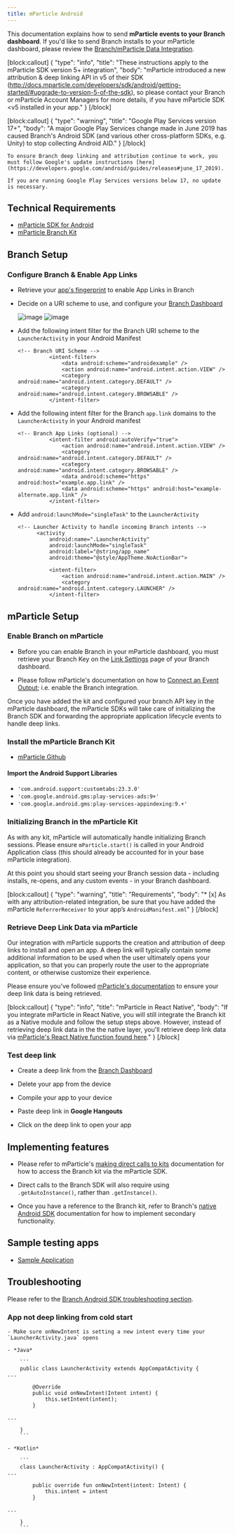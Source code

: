 ```yaml
---
title: mParticle Android
---
```

This documentation explains how to send **mParticle events to your Branch dashboard**. If you'd like to send Branch installs to your mParticle dashboard, please review the [Branch/mParticle Data Integration](/integrations/mparticle).

[block:callout]
{
  "type": "info",
  "title": "These instructions apply to the mParticle SDK version 5+ integration",
  "body": "mParticle introduced a new attribution & deep linking API in v5 of their SDK (http://docs.mparticle.com/developers/sdk/android/getting-started/#upgrade-to-version-5-of-the-sdk), so please contact your Branch or mParticle Account Managers for more details, if you have mParticle SDK <v5 installed in your app."
}
[/block]

[block:callout]
{
  "type": "warning",
  "title": "Google Play Services version 17+",
  "body": "A major Google Play Services change made in June 2019 has caused Branch's Android SDK (and various other cross-platform SDKs, e.g. Unity) to stop collecting Android AID."
}
[/block]

    To ensure Branch deep linking and attribution continue to work, you must follow Google's update instructions [here](https://developers.google.com/android/guides/releases#june_17_2019).

    If you are running Google Play Services versions below 17, no update is necessary.

## Technical Requirements

- [mParticle SDK for Android](https://docs.mparticle.com/developers/sdk/android/getting-started/)
- [mParticle Branch Kit](https://github.com/mparticle-integrations/mparticle-android-integration-branchmetrics)

## Branch Setup

### Configure Branch & Enable App Links

- Retrieve your [app's fingerprint](/deep-linking/android-app-links/#generate-signing-certificate-fingerprint) to enable App Links in Branch

- Decide on a URI scheme to use, and configure your [Branch Dashboard](https://dashboard.branch.io/settings/link)

    ![image](/_assets/img/pages/dashboard/android.png)
    ![image](/_assets/img/pages/dashboard/link-domain.png)

- Add the following intent filter for the Branch URI scheme to the `LauncherActivity` in your Android Manifest
  ```
  <!-- Branch URI Scheme -->
            <intent-filter>
                <data android:scheme="androidexample" />
                <action android:name="android.intent.action.VIEW" />
                <category android:name="android.intent.category.DEFAULT" />
                <category android:name="android.intent.category.BROWSABLE" />
            </intent-filter>
  ```

- Add the following intent filter for the Branch `app.link` domains to the `LauncherActivity` in your Android manifest
  ```
  <!-- Branch App Links (optional) -->
            <intent-filter android:autoVerify="true">
                <action android:name="android.intent.action.VIEW" />
                <category android:name="android.intent.category.DEFAULT" />
                <category android:name="android.intent.category.BROWSABLE" />
                <data android:scheme="https" android:host="example.app.link" />
                <data android:scheme="https" android:host="example-alternate.app.link" />
            </intent-filter>
  ```

- Add `android:launchMode="singleTask"` to the `LauncherActivity`
  ```
  <!-- Launcher Activity to handle incoming Branch intents -->
        <activity
            android:name=".LauncherActivity"
            android:launchMode="singleTask"
            android:label="@string/app_name"
            android:theme="@style/AppTheme.NoActionBar">

            <intent-filter>
                <action android:name="android.intent.action.MAIN" />
                <category android:name="android.intent.category.LAUNCHER" />
            </intent-filter>
  ```

## mParticle Setup

### Enable Branch on mParticle

- Before you can enable Branch in your mParticle dashboard, you must retrieve your Branch Key on the [Link Settings](https://dashboard.branch.io/settings/link) page of your Branch dashboard.

- Please follow mParticle's documentation on how to [Connect an Event Output](https://docs.mparticle.com/guides/getting-started/connect-an-event-output/); i.e. enable the Branch integration.

Once you have added the kit and configured your branch API key in the mParticle dashboard, the mParticle SDKs will take care of initializing the Branch SDK and forwarding the appropriate application lifecycle events to handle deep links.

### Install the mParticle Branch Kit

- [mParticle Github](https://github.com/mparticle-integrations/mparticle-android-integration-branchmetrics)

#### Import the Android Support Libraries

- `'com.android.support:customtabs:23.3.0'`
- `'com.google.android.gms:play-services-ads:9+'`
- `'com.google.android.gms:play-services-appindexing:9.+'`

### Initializing Branch in the mParticle Kit

As with any kit, mParticle will automatically handle initializing Branch sessions. Please ensure `mParticle.start()` is called in your Android Application class (this should already be accounted for in your base mParticle integration).

At this point you should start seeing your Branch session data - including installs, re-opens, and any custom events - in your Branch dashboard.

[block:callout]
{
  "type": "warning",
  "title": "Requirements",
  "body": "* [x] As with any attribution-related integration, be sure that you have added the mParticle `ReferrerReceiver` to your app’s `AndroidManifest.xml`"
}
[/block]

### Retrieve Deep Link Data via mParticle

Our integration with mParticle supports the creation and attribution of deep links to install and open an app. A deep link will typically contain some additional information to be used when the user ultimately opens your application, so that you can properly route the user to the appropriate content, or otherwise customize their experience.

Please ensure you've followed [mParticle's documentation](http://docs.mparticle.com/developers/sdk/android/kits#deep-linking) to ensure your deep link data is being retrieved.

[block:callout]
{
  "type": "info",
  "title": "mParticle in React Native",
  "body": "If you integrate mParticle in React Native, you will still integrate the Branch kit as a Native module and follow the setup steps above.  However, instead of retrieving deep link data in the the native layer, you'll retrieve deep link data via [mParticle's React Native function found here](https://github.com/mParticle/react-native-mparticle/blob/master/README.md#attribution)."
}
[/block]

### Test deep link

- Create a deep link from the [Branch Dashboard](https://dashboard.branch.io/marketing)

- Delete your app from the device

- Compile your app to your device

- Paste deep link in <notranslate>**Google Hangouts**</notranslate>

- Click on the deep link to open your app

## Implementing features

- Please refer to mParticle's [making direct calls to kits]( https://docs.mparticle.com/developers/sdk/android/kits/#making-direct-calls-to-kits) documentation for how to access the Branch kit via the mParticle SDK.

- Direct calls to the Branch SDK will also require using `.getAutoInstance()`, rather than `.getInstance()`.

- Once you have a reference to the Branch kit, refer to Branch's [native Android SDK](/apps/android/#implement-features) documentation for how to implement secondary functionality.

## Sample testing apps

- [Sample Application](https://github.com/mparticle-integrations/mparticle-android-integration-branchmetrics/tree/master/SampleApplication)

## Troubleshooting

Please refer to the [Branch Android SDK troubleshooting section](/apps/android/#troubleshoot-issues).

### App not deep linking from cold start

    - Make sure onNewIntent is setting a new intent every time your `LauncherActivity.java` opens

    - *Java*

        ```
        public class LauncherActivity extends AppCompatActivity {
	...

            @Override
            public void onNewIntent(Intent intent) {
                this.setIntent(intent);
            }

	...

        }
        ```

    - *Kotlin*

        ```
        class LauncherActivity : AppCompatActivity() {
	...

            public override fun onNewIntent(intent: Intent) {
                this.intent = intent
            }

	...

        }
        ```

